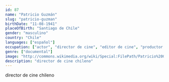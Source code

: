 ```yaml
---
id: 87
name: "Patricio Guzmán"
slug: "patricio-guzman"
birthDate: "11-08-1941"
placeOfBirth: "Santiago de Chile"
gender: "masculino"
country: "Chile"
languages: ["español"]
occupation: ["actor", "director de cine", "editor de cine", "productor de cine", "realizador"]
genre: ["documental"]
image: "http://commons.wikimedia.org/wiki/Special:FilePath/Patricio%20Guzman%20cortado.jpg"
description: "director de cine chileno"
---
```


director de cine chileno
